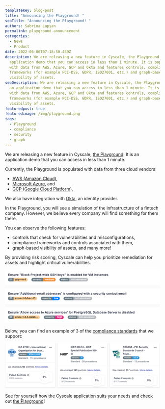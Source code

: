 ```yaml
---
templateKey: blog-post
title: "Announcing the Playground! "
seoTitle: "Announcing the Playground! "
authors: Sabrina Lupșan
permalink: playground-announcement
categories:
  - News
  - Product
date: 2022-06-06T07:18:50.439Z
description: We are releasing a new feature in Cyscale, the Playground! It is an
  application demo that you can access in less than 1 minute. It is populated
  with data from AWS, Azure, GCP and Okta and features controls, compliance
  frameworks (for example PCI-DSS, GDPR, ISO27001, etc.) and graph-based
  visibility of assets.
seoDescription: We are releasing a new feature in Cyscale, the Playground! It is
  an application demo that you can access in less than 1 minute. It is populated
  with data from AWS, Azure, GCP and Okta and features controls, compliance
  frameworks (for example PCI-DSS, GDPR, ISO27001, etc.) and graph-based
  visibility of assets.
featuredpost: true
featuredimage: /img/playground.png
tags:
  - Playground
  - compliance
  - security
  - graph
---
```

<!--StartFragment-->

We are releasing a new feature in Cyscale, [the Playground](https://app.cyscale.com/playground)! It is an application demo that you can access in less than 1 minute. 

Currently, the Playground is populated with data from three cloud vendors: 

* [AWS (Amazon Cloud)](https://cyscale.com/use-cases/aws-cloud-security/), 
* [Microsoft Azure,](https://cyscale.com/use-cases/azure-cloud-security/) and 
* [GCP (Google Cloud Platform).](https://cyscale.com/use-cases/gcp-cloud-security/) 

We also have integration with [Okta](https://cyscale.com/blog/provide-visibility-in-cloud-okta-integration/), an identity provider. 

In the Playground, you will see a simulation of the infrastructure of a fintech company. However, we believe every company will find something for them there. 

You can observe the following features: 

* controls that check for vulnerabilities and misconfigurations, 
* compliance frameworks and controls associated with them, 
* graph-based visibility of assets, and many more! 

By providing risk scoring, Cyscale can help you prioritize remediation for assets and highlight critical vulnerabilities. 

![Controls from the Playground](/img/playground_controls_3.png "Playground controls")

Below, you can find an example of 3 of the [compliance standards](https://cyscale.com/use-cases/cloud-compliance-and-auditing/) that we support: 

![Compliance standards from the Playground](/img/playground_compliance_2.png "Playground compliance standards")

See for yourself how the Cyscale application suits your needs and check out [the Playground](https://app.cyscale.com/playground)! 

<!--EndFragment-->